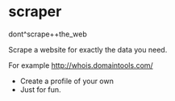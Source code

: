 # scraper
dont^scrape++the_web

Scrape a website for exactly the data you need.

For example http://whois.domaintools.com/
- Create a profile of your own
- Just for fun.
